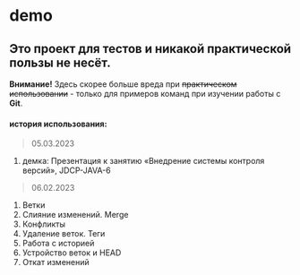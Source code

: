 # demo
## Это проект для тестов и никакой практической пользы не несёт.
**Внимание!** Здесь скорее больше вреда при ~~практическом использовании~~ - только для примеров команд при изучении работы с **Git**.

#### история использования:
> 05.03.2023
1. демка: Презентация к занятию «Внедрение системы контроля версий», JDCP-JAVA-6
> 06.02.2023
1. Ветки
2. Слияние изменений. Merge
3. Конфликты
4. Удаление веток. Теги
5. Работа с историей
6. Устройство веток и HEAD
7. Откат изменений
